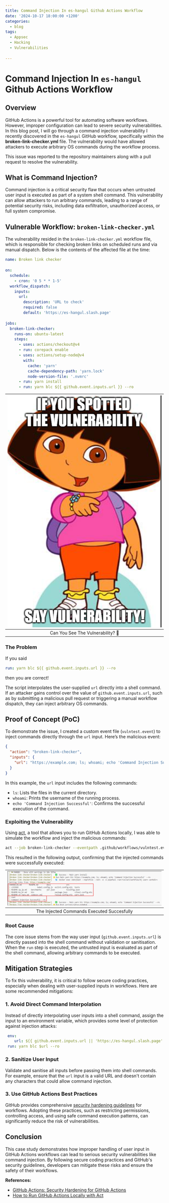 ```yaml
---
title: Command Injection In es-hangul Github Actions Workflow 
date: '2024-10-17 18:00:00 +1200'
categories:
  - blog
tags:
  - Appsec
  - Hacking
  - Vulnerabilities

---
```


# Command Injection In `es-hangul` Github Actions Workflow 

## Overview

GitHub Actions is a powerful tool for automating software workflows. However, improper configuration can lead to severe security vulnerabilities. In this blog post, I will go through a command injection vulnerability I recently discovered in the `es-hangul` GitHub workflow, specifically within the **broken-link-checker.yml** file. The vulnerability would have allowed attackers to execute arbitrary OS commands during the workflow process. 

This issue was reported to the repository maintainers along with a pull request to resolve the vulnerability.

## What is Command Injection?

Command injection is a critical security flaw that occurs when untrusted user input is executed as part of a system shell command. This vulnerability can allow attackers to run arbitrary commands, leading to a range of potential security risks, including data exfiltration, unauthorized access, or full system compromise.

## Vulnerable Workflow: `broken-link-checker.yml`

The vulnerability resided in the `broken-link-checker.yml` workflow file, which is responsible for checking broken links on scheduled runs and via manual dispatch. Below is the contents of the affected file at the time:


```yaml
name: Broken link checker

on:
  schedule:
    - cron: '0 5 * * 1-5'
  workflow_dispatch:
    inputs: 
      url: 
        description: 'URL to check'
        required: false
        default: 'https://es-hangul.slash.page'

jobs:
  broken-link-checker:
    runs-on: ubuntu-latest
    steps:
      - uses: actions/checkout@v4
      - run: corepack enable
      - uses: actions/setup-node@v4
        with:
          cache: 'yarn'
          cache-dependency-path: 'yarn.lock'
          node-version-file: '.nvmrc'
      - run: yarn install
      - run: yarn blc ${{ github.event.inputs.url }} --ro

```
| ![Dora](/images/doraVulnerability.png) |
|:--:|
| Can You See The Vulnerability? 👀 |

### The Problem

If you said

```yaml
run: yarn blc ${{ github.event.inputs.url }} --ro
```

then you are correct!

The script interpolates the user-supplied `url` directly into a shell command. If an attacker gains control over the value of `github.event.inputs.url`, such as by submitting a malicious pull request or triggering a manual workflow dispatch, they can inject arbitrary OS commands.

## Proof of Concept (PoC)

To demonstrate the issue, I created a custom event file (`vulntest.event`) to inject commands directly through the `url` input. Here’s the malicious event:

```json
{
  "action": "broken-link-checker",
  "inputs": {
    "url": "https://example.com; ls; whoami; echo 'Command Injection Successful'"
  }
}
```

In this example, the `url` input includes the following commands:

- `ls`: Lists the files in the current directory.
- `whoami`: Prints the username of the running process.
- `echo 'Command Injection Successful'`: Confirms the successful execution of the command.

### Exploiting the Vulnerability

Using [act](https://github.com/nektos/act), a tool that allows you to run GitHub Actions locally, I was able to simulate the workflow and inject the malicious commands:

```bash
act --job broken-link-checker --eventpath .github/workflows/vulntest.event
```

This resulted in the following output, confirming that the injected commands were successfully executed:

| ![Command Injection Proof](/images/workflowInjection.png) |
|:--:|
| The Injected Commands Executed Succesfully |

### Root Cause

The core issue stems from the way user input (`github.event.inputs.url`) is directly passed into the shell command without validation or sanitisation. When the `run` step is executed, the untrusted input is evaluated as part of the shell command, allowing arbitrary commands to be executed.

## Mitigation Strategies

To fix this vulnerability, it is critical to follow secure coding practices, especially when dealing with user-supplied inputs in workflows. Here are some recommended mitigations:

### 1. Avoid Direct Command Interpolation

Instead of directly interpolating user inputs into a shell command, assign the input to an environment variable, which provides some level of protection against injection attacks:

```yaml
 env:
    url: ${{ github.event.inputs.url || 'https://es-hangul.slash.page' }}
 run: yarn blc $url --ro
```

### 2. Sanitize User Input

Validate and sanitise all inputs before passing them into shell commands. For example, ensure that the `url` input is a valid URL and doesn't contain any characters that could allow command injection.

### 3. Use GitHub Actions Best Practices

GitHub provides comprehensive [security hardening guidelines](https://docs.github.com/en/actions/security-guides/security-hardening-for-github-actions) for workflows. Adopting these practices, such as restricting permissions, controlling access, and using safe command execution patterns, can significantly reduce the risk of vulnerabilities.

## Conclusion

This case study demonstrates how improper handling of user input in GitHub Actions workflows can lead to serious security vulnerabilities like command injection. By following secure coding practices and GitHub's security guidelines, developers can mitigate these risks and ensure the safety of their workflows.

**References:**

- [GitHub Actions: Security Hardening for GitHub Actions](https://docs.github.com/en/actions/security-guides/security-hardening-for-github-actions)
- [How to Run GitHub Actions Locally with Act](https://www.freecodecamp.org/news/how-to-run-github-actions-locally/)